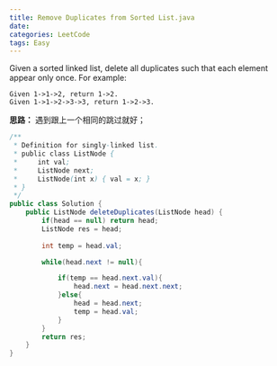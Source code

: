 ```yaml
---
title: Remove Duplicates from Sorted List.java
date: 
categories: LeetCode
tags: Easy
---
```

Given a sorted linked list, delete all duplicates such that each element appear only once.
For example:

	Given 1->1->2, return 1->2.
	Given 1->1->2->3->3, return 1->2->3.
<!-- more -->
**思路：**
遇到跟上一个相同的跳过就好；
``` java
/**
 * Definition for singly-linked list.
 * public class ListNode {
 *     int val;
 *     ListNode next;
 *     ListNode(int x) { val = x; }
 * }
 */
public class Solution {
    public ListNode deleteDuplicates(ListNode head) {
        if(head == null) return head;
        ListNode res = head;
		
		int temp = head.val;

		while(head.next != null){

			if(temp == head.next.val){
				head.next = head.next.next;
			}else{
				head = head.next;
				temp = head.val;
			}
		}
		return res;
    }
}
``` 

